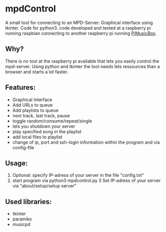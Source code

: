 # mpdControl
A small tool for connecting to an MPD-Server. Graphical interface using tkinter. Code for python3. code developed and tested at a raspberry pi running raspbian connecting to another raspberry pi running [PiMusicBox](http://www.pimusicbox.com/).

Why?
----

There is no tool at the raspberry pi available that lets you easily control the mpd-server. Using python and tkinter the tool needs lets ressources than a browser and starts a lot faster.

Features:
---------

  * Graphical Interface
  * Add URLs to queue
  * Add playlists to queue
  * next track, last track, pause
  * toggle random/consume/repeat/single
  * lets you shutdown your server
  * play specified song in the playlist
  * add local files to playlist
  * change of ip, port and ssh-login information within the program and via config-file

Usage: 
------

  1. Optional: specify IP-adress of your server in the file "config.txt"
  2. start program via python3 mpdcontrol.py
  3  Set IP-adress of your server via "about/setup/setup server"

Used libraries:
---------------
  * tkinter
  * paramiko
  * musicpd